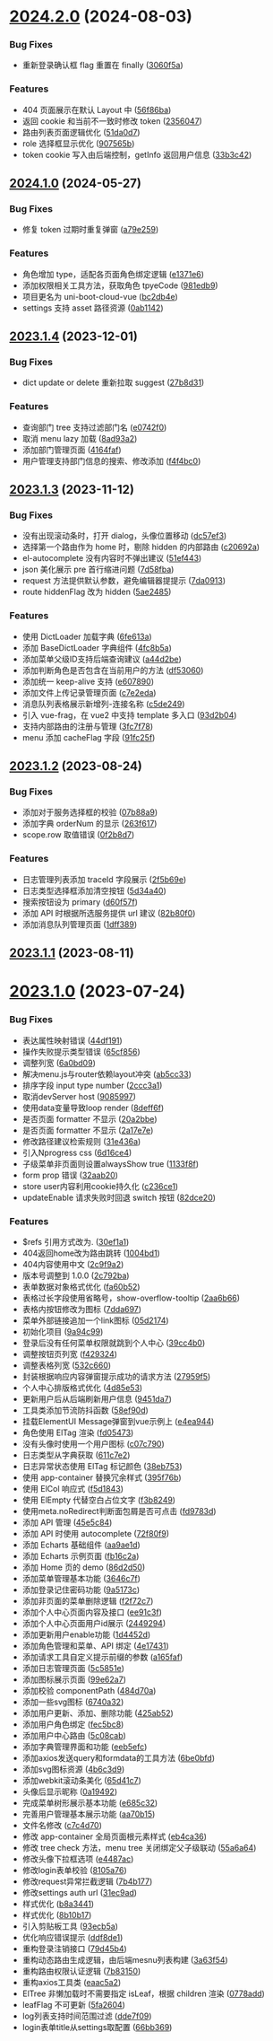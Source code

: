 # [2024.2.0](https://github.com/cadecode/uni-boot-cloud-vue/compare/2024.1.0...2024.2.0) (2024-08-03)


### Bug Fixes

* 重新登录确认框 flag 重置在 finally ([3060f5a](https://github.com/cadecode/uni-boot-cloud-vue/commit/3060f5a18b601acce60bb3631e4ae8c76abd21e8))


### Features

* 404 页面展示在默认 Layout 中 ([56f86ba](https://github.com/cadecode/uni-boot-cloud-vue/commit/56f86bac35db0fd35c9b42d7af0459594fd052e3))
* 返回 cookie 和当前不一致时修改 token ([2356047](https://github.com/cadecode/uni-boot-cloud-vue/commit/2356047884aa26cef61ffdb724a092ab27c6b115))
* 路由列表页面逻辑优化 ([51da0d7](https://github.com/cadecode/uni-boot-cloud-vue/commit/51da0d733d5a7707c0306afc6e0dfae4930bb68b))
* role 选择框显示优化 ([907565b](https://github.com/cadecode/uni-boot-cloud-vue/commit/907565b3eee3c0aca99780fee49b7cc2b1974b8d))
* token cookie 写入由后端控制，getInfo 返回用户信息 ([33b3c42](https://github.com/cadecode/uni-boot-cloud-vue/commit/33b3c42d2a66856333ee1a1cd799fd60a90326ab))



## [2024.1.0](https://github.com/cadecode/uni-boot-cloud-vue/compare/2023.1.4...2024.1.0) (2024-05-27)


### Bug Fixes

* 修复 token 过期时重复弹窗 ([a79e259](https://github.com/cadecode/uni-boot-cloud-vue/commit/a79e2594ea7708c8d6c7087e2308b187383cacfe))


### Features

* 角色增加 type，适配各页面角色绑定逻辑 ([e1371e6](https://github.com/cadecode/uni-boot-cloud-vue/commit/e1371e69bc5779de06bfcca02f6142d44dab4cd4))
* 添加权限相关工具方法，获取角色 tpyeCode ([981edb9](https://github.com/cadecode/uni-boot-cloud-vue/commit/981edb94385f4ce748574122014fc66ebf25fb00))
* 项目更名为 uni-boot-cloud-vue ([bc2db4e](https://github.com/cadecode/uni-boot-cloud-vue/commit/bc2db4e90702cd6a04d35f1f4929305c9ba4e190))
* settings 支持 asset 路径资源 ([0ab1142](https://github.com/cadecode/uni-boot-cloud-vue/commit/0ab11429cf246ca13cd7951acc31ced1148d0274))



## [2023.1.4](https://github.com/cadecode/uni-boot-cloud-vue/compare/2023.1.3...2023.1.4) (2023-12-01)


### Bug Fixes

* dict update or delete 重新拉取 suggest ([27b8d31](https://github.com/cadecode/uni-boot-cloud-vue/commit/27b8d310a2d094681a1c01feddb67d0fec0d3f79))


### Features

* 查询部门 tree 支持过滤部门名 ([e0742f0](https://github.com/cadecode/uni-boot-cloud-vue/commit/e0742f05824797ce0b407fd639417187423eb419))
* 取消 menu lazy 加载 ([8ad93a2](https://github.com/cadecode/uni-boot-cloud-vue/commit/8ad93a2d5bf43c7776b5afb142e031dd1454ac10))
* 添加部门管理页面 ([4164faf](https://github.com/cadecode/uni-boot-cloud-vue/commit/4164faf469c58e543c9e978180a8d1acd894d800))
* 用户管理支持部门信息的搜索、修改添加 ([f4f4bc0](https://github.com/cadecode/uni-boot-cloud-vue/commit/f4f4bc049ae92a639dd4436fd1a5047e2a857b1f))



## [2023.1.3](https://github.com/cadecode/uni-boot-cloud-vue/compare/2023.1.2...2023.1.3) (2023-11-12)


### Bug Fixes

* 没有出现滚动条时，打开 dialog，头像位置移动 ([dc57ef3](https://github.com/cadecode/uni-boot-cloud-vue/commit/dc57ef33a508156e61925b184d65efdc1c9764a4))
* 选择第一个路由作为 home 时，剔除 hidden 的内部路由 ([c20692a](https://github.com/cadecode/uni-boot-cloud-vue/commit/c20692a01d18d1577dac749e61bfcb9e4639da9e))
* el-autocomplete 没有内容时不弹出建议 ([51ef443](https://github.com/cadecode/uni-boot-cloud-vue/commit/51ef443a56cc2ff819d5de8f4ad3ed91463bb08c))
* json 美化展示 pre 首行缩进问题 ([7d58fba](https://github.com/cadecode/uni-boot-cloud-vue/commit/7d58fbafea8fbdc66f6a7859d337a0d08793d106))
* request 方法提供默认参数，避免编辑器提提示 ([7da0913](https://github.com/cadecode/uni-boot-cloud-vue/commit/7da0913b2dbefa69c8c7fa1d1333745a6bd81f1a))
* route hiddenFlag 改为 hidden ([5ae2485](https://github.com/cadecode/uni-boot-cloud-vue/commit/5ae2485781758777ee06c8588ef0481ae48d6692))


### Features

* 使用 DictLoader 加载字典 ([6fe613a](https://github.com/cadecode/uni-boot-cloud-vue/commit/6fe613aad6b84e7381c6de31ac99e08e65ac6d06))
* 添加 BaseDictLoader 字典组件 ([4fc8b5a](https://github.com/cadecode/uni-boot-cloud-vue/commit/4fc8b5aa3333c61599b9613510ac1bb265865f5e))
* 添加菜单父级ID支持后端查询建议 ([a44d2be](https://github.com/cadecode/uni-boot-cloud-vue/commit/a44d2be83796633e0f2f94caed08faebdc7b4c4a))
* 添加判断角色是否包含在当前用户的方法 ([df53060](https://github.com/cadecode/uni-boot-cloud-vue/commit/df53060fad53018ea1a741c639c2183efa4d2090))
* 添加统一 keep-alive 支持 ([e607890](https://github.com/cadecode/uni-boot-cloud-vue/commit/e607890e09c4e76e10089bc19e43a02d1cbb280b))
* 添加文件上传记录管理页面 ([c7e2eda](https://github.com/cadecode/uni-boot-cloud-vue/commit/c7e2eda18b4e522ba4d4cea5f070f585867ec7b2))
* 消息队列表格展示新增列-连接名称 ([c5de249](https://github.com/cadecode/uni-boot-cloud-vue/commit/c5de24943c76f1118b075f7915591444a50b76f9))
* 引入 vue-frag，在 vue2 中支持 template 多入口 ([93d2b04](https://github.com/cadecode/uni-boot-cloud-vue/commit/93d2b044ad34a05f0f434cbb167665117ff7cee1))
* 支持内部路由的注册与管理 ([3fc7f78](https://github.com/cadecode/uni-boot-cloud-vue/commit/3fc7f78f67e31b7ce0110202f1a606b1fb0517e2))
* menu 添加 cacheFlag 字段 ([91fc25f](https://github.com/cadecode/uni-boot-cloud-vue/commit/91fc25f6d0070633f4802228777ab2fd18221d5b))



## [2023.1.2](https://github.com/cadecode/uni-boot-cloud-vue/compare/2023.1.1...2023.1.2) (2023-08-24)


### Bug Fixes

* 添加对于服务选择框的校验 ([07b88a9](https://github.com/cadecode/uni-boot-cloud-vue/commit/07b88a91cc477909000de207fc0e409ee26f3b46))
* 添加字典 orderNum 的显示 ([263f617](https://github.com/cadecode/uni-boot-cloud-vue/commit/263f61783ac82c38a4672c0517a1a9636be59f0d))
* scope.row 取值错误 ([0f2b8d7](https://github.com/cadecode/uni-boot-cloud-vue/commit/0f2b8d7511a46a88ba67b6b7af59dcca41698ba2))


### Features

* 日志管理列表添加 traceId 字段展示 ([2f5b69e](https://github.com/cadecode/uni-boot-cloud-vue/commit/2f5b69e77bad0d8c5b60a33dd550b3a5db2c778c))
* 日志类型选择框添加清空按钮 ([5d34a40](https://github.com/cadecode/uni-boot-cloud-vue/commit/5d34a401f0575858e9fc4ca664827a46d887be61))
* 搜索按钮设为 primary ([d60f57f](https://github.com/cadecode/uni-boot-cloud-vue/commit/d60f57f3989afb3f5e1308418b9e3103271549fa))
* 添加 API 时根据所选服务提供 url 建议 ([82b80f0](https://github.com/cadecode/uni-boot-cloud-vue/commit/82b80f09b680588ba24d229ef9d53ea9d4a5f648))
* 添加消息队列管理页面 ([1dff389](https://github.com/cadecode/uni-boot-cloud-vue/commit/1dff38910c95de9cc6f53269c76508fefcfec1e7))



## [2023.1.1](https://github.com/cadecode/uni-boot-cloud-vue/compare/2023.1.0...2023.1.1) (2023-08-11)



# [2023.1.0](https://github.com/cadecode/uni-boot-cloud-vue/compare/9a94c99a2ff410a60d67d2c8b06be533cfc60cd6...2023.1.0) (2023-07-24)


### Bug Fixes

* 表达属性映射错误 ([44df191](https://github.com/cadecode/uni-boot-cloud-vue/commit/44df1914654f501e8d6526b5ea95c092a34baa98))
* 操作失败提示类型错误 ([65cf856](https://github.com/cadecode/uni-boot-cloud-vue/commit/65cf856cc39de97d4b2eb3e627d82fe5bc77e43d))
* 调整列宽 ([6a0bd09](https://github.com/cadecode/uni-boot-cloud-vue/commit/6a0bd09033f700b45f337be80944919821760ebd))
* 解决menu.js与router依赖layout冲突 ([ab5cc33](https://github.com/cadecode/uni-boot-cloud-vue/commit/ab5cc3345cc8191fe87a020f349f16671ac50c70))
* 排序字段 input type number ([2ccc3a1](https://github.com/cadecode/uni-boot-cloud-vue/commit/2ccc3a12eefc1e2506e9db09eba2c4d8e9bfc823))
* 取消devServer host ([9085997](https://github.com/cadecode/uni-boot-cloud-vue/commit/9085997def1a580bf6f19b0678e75baf277621e3))
* 使用data变量导致loop render ([8deff6f](https://github.com/cadecode/uni-boot-cloud-vue/commit/8deff6fcbd0800a4177489efa3cbcbe6593d5dd4))
* 是否页面 formatter 不显示 ([20a2bbe](https://github.com/cadecode/uni-boot-cloud-vue/commit/20a2bbe0d9addf6cca76eace46bb684f04777224))
* 是否页面 formatter 不显示 ([2a17e7e](https://github.com/cadecode/uni-boot-cloud-vue/commit/2a17e7e15519f87687de8d2b63883dbea0e209b1))
* 修改路径建议检索规则 ([31e436a](https://github.com/cadecode/uni-boot-cloud-vue/commit/31e436a90b39f285204f89a56e0da9d442b5d82f))
* 引入Nprogress css ([6d16ce4](https://github.com/cadecode/uni-boot-cloud-vue/commit/6d16ce4544f143a77104127fd2107d8281124c54))
* 子级菜单非页面则设置alwaysShow true ([1133f8f](https://github.com/cadecode/uni-boot-cloud-vue/commit/1133f8f6c36309416329ffd9fd0634e70cd31e4d))
* form prop 错误 ([32aab20](https://github.com/cadecode/uni-boot-cloud-vue/commit/32aab20a2aafee2b99136e13ff0b0ddcbbbccdc2))
* store user内容利用cookie持久化 ([c236ce1](https://github.com/cadecode/uni-boot-cloud-vue/commit/c236ce13b9866319cf14c7037c9f2566025fc744))
* updateEnable 请求失败时回退 switch 按钮 ([82dce20](https://github.com/cadecode/uni-boot-cloud-vue/commit/82dce20161f9f6383580337194a63eff8624987f))


### Features

* $refs 引用方式改为. ([30ef1a1](https://github.com/cadecode/uni-boot-cloud-vue/commit/30ef1a14d87834f9b1be7ce6fc06bb4a87f36e13))
* 404返回home改为路由跳转 ([1004bd1](https://github.com/cadecode/uni-boot-cloud-vue/commit/1004bd1e689e288f4844f054bec61efec962aad1))
* 404内容使用中文 ([2c9f9a2](https://github.com/cadecode/uni-boot-cloud-vue/commit/2c9f9a2ddd4acfc86214aab4e7686fbf67bb6f31))
* 版本号调整到 1.0.0 ([2c792ba](https://github.com/cadecode/uni-boot-cloud-vue/commit/2c792ba518a242d1864947578c2ed7723ff1b443))
* 表单数据对象格式优化 ([fa60b52](https://github.com/cadecode/uni-boot-cloud-vue/commit/fa60b521c9f14f61a8c2cb6cefadbe2c226c90a7))
* 表格过长字段使用省略号，show-overflow-tooltip ([2aa6b66](https://github.com/cadecode/uni-boot-cloud-vue/commit/2aa6b666fe47526e2ed5d9ecb730a4a5d5b61417))
* 表格内按钮修改为图标 ([7dda697](https://github.com/cadecode/uni-boot-cloud-vue/commit/7dda697f089d41d115f637c91b3a2361af67d0e2))
* 菜单外部链接追加一个link图标 ([05d2174](https://github.com/cadecode/uni-boot-cloud-vue/commit/05d21743846cba8db1f9ef76fc54db343b44cc69))
* 初始化项目 ([9a94c99](https://github.com/cadecode/uni-boot-cloud-vue/commit/9a94c99a2ff410a60d67d2c8b06be533cfc60cd6))
* 登录后没有任何菜单权限就跳到个人中心 ([39cc4b0](https://github.com/cadecode/uni-boot-cloud-vue/commit/39cc4b018665314c56f313003294a5f7eea694d4))
* 调整按钮页列宽 ([f429324](https://github.com/cadecode/uni-boot-cloud-vue/commit/f429324aa77ad632546dc6ee794cbcf232faf9e2))
* 调整表格列宽 ([532c660](https://github.com/cadecode/uni-boot-cloud-vue/commit/532c660a5d6a347f7d530e81277aa2c4493706d3))
* 封装根据响应内容弹窗提示成功的请求方法 ([27959f5](https://github.com/cadecode/uni-boot-cloud-vue/commit/27959f5feeea35801872172b7b29da24ab0aacc8))
* 个人中心排版格式优化 ([4d85e53](https://github.com/cadecode/uni-boot-cloud-vue/commit/4d85e5321cb26e10a7d461b4691f96f08691cc14))
* 更新用户后从后端刷新用户信息 ([9451da7](https://github.com/cadecode/uni-boot-cloud-vue/commit/9451da722887f88416901536c67f16ce990dc4d9))
* 工具类添加节流防抖函数 ([58ef90d](https://github.com/cadecode/uni-boot-cloud-vue/commit/58ef90d014e703a35c80d8dac5aae88463dea356))
* 挂载ElementUI Message弹窗到vue示例上 ([e4ea944](https://github.com/cadecode/uni-boot-cloud-vue/commit/e4ea944e8d6e35a769365d893ce8cc987c4ce608))
* 角色使用 ElTag 渲染 ([fd05473](https://github.com/cadecode/uni-boot-cloud-vue/commit/fd05473810603ef0cfceb40f2927fd5baa4dbc55))
* 没有头像时使用一个用户图标 ([c07c790](https://github.com/cadecode/uni-boot-cloud-vue/commit/c07c79025d18279ea1895612b94e7e2015c8b51f))
* 日志类型从字典获取 ([611c7e2](https://github.com/cadecode/uni-boot-cloud-vue/commit/611c7e21ee3de2e11b1482b2e01f7a6a6bd9c287))
* 日志异常状态使用 ElTag 标记颜色 ([38eb753](https://github.com/cadecode/uni-boot-cloud-vue/commit/38eb75322f25f8d2eda6f222386844a8b0ea9218))
* 使用 app-container 替换冗余样式 ([395f76b](https://github.com/cadecode/uni-boot-cloud-vue/commit/395f76b8d38f33686c2585f3a6ed46afdfd30da6))
* 使用 ElCol 响应式 ([f5d1843](https://github.com/cadecode/uni-boot-cloud-vue/commit/f5d1843e7901be0d8a8337fff374a0ec86580eb7))
* 使用 ElEmpty 代替空白占位文字 ([f3b8249](https://github.com/cadecode/uni-boot-cloud-vue/commit/f3b82495e4e565c473fa8500ece3880cefd6e1bc))
* 使用meta.noRedirect判断面包屑是否可点击 ([fd9783d](https://github.com/cadecode/uni-boot-cloud-vue/commit/fd9783dc3b5b93eb3e0596eefad3813644b4665a))
* 添加 API 管理 ([45e5c84](https://github.com/cadecode/uni-boot-cloud-vue/commit/45e5c846874dcdc5e130235a0949020d7dbab304))
* 添加 API 时使用 autocomplete ([72f80f9](https://github.com/cadecode/uni-boot-cloud-vue/commit/72f80f9361ced2c17fcfbdb395b8a32ae36aeb3d))
* 添加 Echarts 基础组件 ([aa9ae1d](https://github.com/cadecode/uni-boot-cloud-vue/commit/aa9ae1ddbe590605d60c6ff8ba01d0d1ac16a664))
* 添加 Echarts 示例页面 ([fb16c2a](https://github.com/cadecode/uni-boot-cloud-vue/commit/fb16c2afeb18e42cae3ea7433b88df993368feaa))
* 添加 Home 页的 demo ([86d2d50](https://github.com/cadecode/uni-boot-cloud-vue/commit/86d2d50f6d37b67aa74893eb48e3ee5b016a040d))
* 添加菜单管理基本功能 ([3646c7f](https://github.com/cadecode/uni-boot-cloud-vue/commit/3646c7f13cbc40a9d8558381a79037e17b335e8f))
* 添加登录记住密码功能 ([9a5173c](https://github.com/cadecode/uni-boot-cloud-vue/commit/9a5173c93a5b6299eb0459d8d9f1a733dff918c5))
* 添加非页面的菜单删除逻辑 ([f2f72c7](https://github.com/cadecode/uni-boot-cloud-vue/commit/f2f72c7e60a512d482824a90b22111c565a383a6))
* 添加个人中心页面内容及接口 ([ee91c3f](https://github.com/cadecode/uni-boot-cloud-vue/commit/ee91c3f03cc2c39975737925bb6034e16cab818b))
* 添加个人中心页面用户id展示 ([2449294](https://github.com/cadecode/uni-boot-cloud-vue/commit/2449294e6d3d1cbf34489ceca9d3167842972ed4))
* 添加更新用户enable功能 ([1d4452d](https://github.com/cadecode/uni-boot-cloud-vue/commit/1d4452d5aef59a719e2a0b4a890581ad97e6defc))
* 添加角色管理和菜单、API 绑定 ([4e17431](https://github.com/cadecode/uni-boot-cloud-vue/commit/4e17431dc6d547f8cac7ee72f2087ccb682cd728))
* 添加请求工具自定义提示前缀的参数 ([a165faf](https://github.com/cadecode/uni-boot-cloud-vue/commit/a165fafb020ad32e8e7123fda04f72f497d6f341))
* 添加日志管理页面 ([5c5851e](https://github.com/cadecode/uni-boot-cloud-vue/commit/5c5851e3d83ed52b7714d32001c1c07a024c08c4))
* 添加图标展示页面 ([99e62a7](https://github.com/cadecode/uni-boot-cloud-vue/commit/99e62a7ba60c3300593bb2e8c50468a2ca06b587))
* 添加校验 componentPath ([484d70a](https://github.com/cadecode/uni-boot-cloud-vue/commit/484d70adbd57f6ec9e52e8d0ad947e5fd562cf62))
* 添加一些svg图标 ([6740a32](https://github.com/cadecode/uni-boot-cloud-vue/commit/6740a32fe4d188c37053c5a4fd6bdb1997d58075))
* 添加用户更新、添加、删除功能 ([425ab52](https://github.com/cadecode/uni-boot-cloud-vue/commit/425ab526e5dee777f339f0419a643da763eb7a86))
* 添加用户角色绑定 ([fec5bc8](https://github.com/cadecode/uni-boot-cloud-vue/commit/fec5bc8c11f74f97278b0fcbc9ed407cb1044c43))
* 添加用户中心路由 ([5c08cab](https://github.com/cadecode/uni-boot-cloud-vue/commit/5c08cab9880ae4baac105e049d5b54e6d51bb337))
* 添加字典管理界面和功能 ([eeb5efc](https://github.com/cadecode/uni-boot-cloud-vue/commit/eeb5efc357366c11a2ac406bf73a915d6806d712))
* 添加axios发送query和formdata的工具方法 ([6be0bfd](https://github.com/cadecode/uni-boot-cloud-vue/commit/6be0bfda29f3bc5542839ca61e08b796738917c1))
* 添加svg图标资源 ([4b6c3d9](https://github.com/cadecode/uni-boot-cloud-vue/commit/4b6c3d9f2839def50c0471e809fcb96db39f4643))
* 添加webkit滚动条美化 ([65d41c7](https://github.com/cadecode/uni-boot-cloud-vue/commit/65d41c77432e2799c14faf6c937dab01e890d415))
* 头像后显示昵称 ([0a19492](https://github.com/cadecode/uni-boot-cloud-vue/commit/0a194925c91c99b54a754a89c4202d3764550346))
* 完成菜单树形展示基本功能 ([e685c32](https://github.com/cadecode/uni-boot-cloud-vue/commit/e685c32ece9a4af1939b7834c8d954e2ea53dc9a))
* 完善用户管理基本展示功能 ([aa70b15](https://github.com/cadecode/uni-boot-cloud-vue/commit/aa70b15df37361e31856f50a86b2c890fc1e2da1))
* 文件名修改 ([c7c4d70](https://github.com/cadecode/uni-boot-cloud-vue/commit/c7c4d70e8fd948ebe7f106dc68038232b70ff18f))
* 修改 app-container 全局页面根元素样式 ([eb4ca36](https://github.com/cadecode/uni-boot-cloud-vue/commit/eb4ca3643d31486f087ebe64912f80528ee6d82c))
* 修改 tree check 方法，menu tree 关闭绑定父子级联动 ([55a6a64](https://github.com/cadecode/uni-boot-cloud-vue/commit/55a6a647eb9d65d2885f3eb28f21127917de944b))
* 修改头像下拉框选项 ([e4487ac](https://github.com/cadecode/uni-boot-cloud-vue/commit/e4487ac22721686b15083e265b721b0f54ab1d5a))
* 修改login表单校验 ([8105a76](https://github.com/cadecode/uni-boot-cloud-vue/commit/8105a767d304d2e730ae0108ebb61a97c266d312))
* 修改request异常拦截逻辑 ([7b4b177](https://github.com/cadecode/uni-boot-cloud-vue/commit/7b4b17729b9fbc9974ab6b0c426dba667f843cb1))
* 修改settings auth url ([31ec9ad](https://github.com/cadecode/uni-boot-cloud-vue/commit/31ec9adaa6e7c1ad2e870d2466585f0b072dda29))
* 样式优化 ([b8a3441](https://github.com/cadecode/uni-boot-cloud-vue/commit/b8a3441bad8803c686d7ba5f3088957a00365b1b))
* 样式优化 ([8b10b17](https://github.com/cadecode/uni-boot-cloud-vue/commit/8b10b17791e84498a00e30f26facd1bfe5afa89e))
* 引入剪贴板工具 ([93ecb5a](https://github.com/cadecode/uni-boot-cloud-vue/commit/93ecb5a4d3d71c378249ee6f7ba74ab365601784))
* 优化响应错误提示 ([ddf8de1](https://github.com/cadecode/uni-boot-cloud-vue/commit/ddf8de1b81a3a1476bc49877dc97b8624a166b38))
* 重构登录注销接口 ([79d45b4](https://github.com/cadecode/uni-boot-cloud-vue/commit/79d45b4333bf43b5fc439a5d1d539f0a43c53c65))
* 重构动态路由生成逻辑，由后端mesnu列表构建 ([3a63f54](https://github.com/cadecode/uni-boot-cloud-vue/commit/3a63f54a91be7d37cbbbac3e9b13683a9f3ab3ad))
* 重构路由权限认证逻辑 ([7b83150](https://github.com/cadecode/uni-boot-cloud-vue/commit/7b83150b49b9aa96a8111ee1b5fe0c367c85549a))
* 重构axios工具类 ([eaac5a2](https://github.com/cadecode/uni-boot-cloud-vue/commit/eaac5a2d80cbe14e46d438242661c7ee7369e2c2))
* ElTree 非懒加载时不需要指定 isLeaf，根据 children 渲染 ([0778add](https://github.com/cadecode/uni-boot-cloud-vue/commit/0778add4f890c933cc63fff131432dc835992e50))
* leafFlag 不可更新 ([5fa2604](https://github.com/cadecode/uni-boot-cloud-vue/commit/5fa260472ffa51439e39ddacb0317818af45dd03))
* log列表支持时间范围过滤 ([dde7f09](https://github.com/cadecode/uni-boot-cloud-vue/commit/dde7f09df0c28d47cd9f9a37b4d3e02369e1ae4f))
* login表单title从settings取配置 ([66bb369](https://github.com/cadecode/uni-boot-cloud-vue/commit/66bb3696b287e9645c764c3e2b64489517590272))



